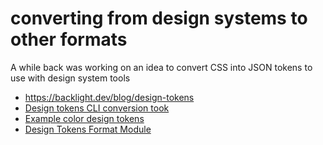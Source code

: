 # converting from design systems to other formats

A while back was working on an idea to convert CSS into JSON tokens to use with design system tools

* <https://backlight.dev/blog/design-tokens>
* [Design tokens CLI conversion took](https://github.com/Heydon/design-tokens-cli/blob/main/example/tokens-type/color.tokens)
* [Example color design tokens](https://github.com/Heydon/design-tokens-cli/blob/main/example/tokens-type/color.tokens)
* [Design Tokens Format Module](https://tr.designtokens.org/format/)
